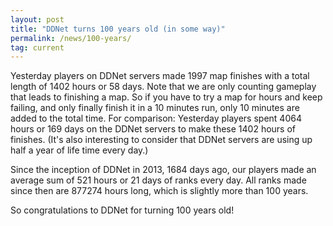 ```yaml
---
layout: post
title: "DDNet turns 100 years old (in some way)"
permalink: /news/100-years/
tag: current
---
```


Yesterday players on DDNet servers made 1997 map finishes with a total length of 1402 hours or 58 days. Note that we are only counting gameplay that leads to finishing a map. So if you have to try a map for hours and keep failing, and only finally finish it in a 10 minutes run, only 10 minutes are added to the total time. For comparison: Yesterday players spent 4064 hours or 169 days on the DDNet servers to make these 1402 hours of finishes. (It's also interesting to consider that DDNet servers are using up half a year of life time every day.)

Since the inception of DDNet in 2013, 1684 days ago, our players made an average sum of 521 hours or 21 days of ranks every day. All ranks made since then are 877274 hours long, which is slightly more than 100 years.

So congratulations to DDNet for turning 100 years old!
